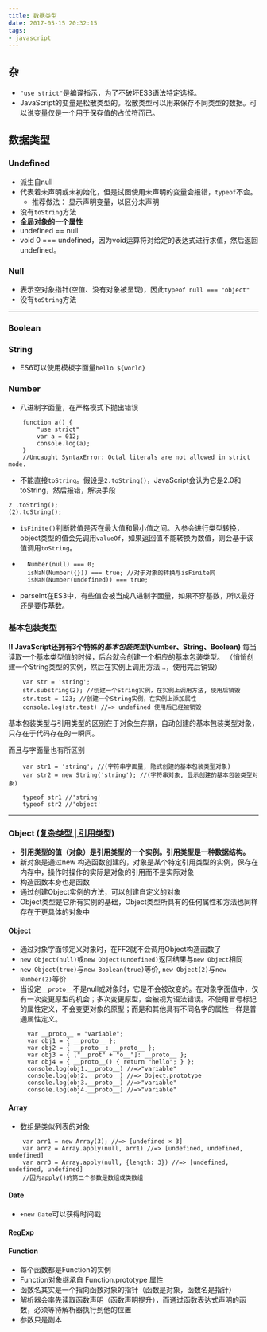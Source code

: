 ```yaml
---
title: 数据类型
date: 2017-05-15 20:32:15
tags:
- javascript
---
```


## 杂
* `"use strict"`是编译指示，为了不破坏ES3语法特定选择。
* JavaScript的变量是松散类型的。松散类型可以用来保存不同类型的数据。可以说变量仅是一个用于保存值的占位符而已。

## 数据类型
### Undefined
* 派生自null
* 代表着未声明或未初始化，但是试图使用未声明的变量会报错，`typeof`不会。
    * 推荐做法： 显示声明变量，以区分未声明
* 没有`toString`方法
* **全局对象的一个属性**
* undefined == null
* void 0 === undefined，因为void运算符对给定的表达式进行求值，然后返回undefined。

### Null
* 表示空对象指针(空值、没有对象被呈现)，因此`typeof null === "object"`
* 没有`toString`方法

-----

### Boolean

### String
* ES6可以使用模板字面量`hello ${world}`

### Number
* 八进制字面量，在严格模式下抛出错误
```
    function a() {
        "use strict"
        var a = 012;
        console.log(a);
    }
    //Uncaught SyntaxError: Octal literals are not allowed in strict mode.
```
* 不能直接`toString`。假设是`2.toString()`，JavaScript会认为它是2.0和toString，然后报错，解决手段
```
2 .toString();
(2).toString();
```
* `isFinite()`判断数值是否在最大值和最小值之间。入参会进行类型转换，object类型的值会先调用`valueOf`，如果返回值不能转换为数值，则会基于该值调用`toString`。
* ```
    Number(null) === 0;
    isNaN(Number({})) === true; //对于对象的转换与isFinite同
    isNaN(Number(undefined)) === true;
    ```
* parseInt在ES3中，有些值会被当成八进制字面量，如果不穿基数，所以最好还是要传基数。


### 基本包装类型
**!! JavaScript还拥有3个特殊的*基本包装类型*(Number、String、Boolean)**
每当读取一个基本类型值的时候，后台就会创建一个相应的基本包装类型。
（悄悄创建一个String类型的实例，然后在实例上调用方法...，使用完后销毁）
```
    var str = 'string';
    str.substring(2); //创建一个String实例，在实例上调用方法, 使用后销毁
    str.test = 123; //创建一个String实例，在实例上添加属性
    console.log(str.test) //=> undefined 使用后已经被销毁
```
基本包装类型与引用类型的区别在于对象生存期，自动创建的基本包装类型对象，只存在于代码存在的一瞬间。

而且与字面量也有所区别
```
    var str1 = 'string'; //(字符串字面量, 隐式创建的基本包装类型对象)
    var str2 = new String('string'); //(字符串对象, 显示创建的基本包装类型对象)

    typeof str1 //'string'
    typeof str2 //'object'
```

-----

### Object <u>**(复杂类型 | 引用类型)**</u>
* **引用类型的值（对象）是引用类型的一个实例。引用类型是一种数据结构。**
* 新对象是通过new 构造函数创建的，对象是某个特定引用类型的实例，保存在内存中，操作时操作的实际是对象的引用而不是实际对象
* 构造函数本身也是函数
* 通过创建Object实例的方法，可以创建自定义的对象
* Object类型是它所有实例的基础，Object类型所具有的任何属性和方法也同样存在于更具体的对象中
#### Object
* 通过对象字面领定义对象时，在FF2就不会调用Object构造函数了
* `new Object(null)`或`new Object(undefined)`返回结果与`new Object`相同
* `new Object(true)`与`new Boolean(true)`等价, `new Object(2)`与`new Number(2)`等价
* 当设定`__proto__`不是null或对象时，它是不会被改变的。在对象字面值中，仅有一次变更原型的机会；多次变更原型，会被视为语法错误。不使用冒号标记的属性定义，不会变更对象的原型；而是和其他具有不同名字的属性一样是普通属性定义。
  ```
    var __proto__ = "variable";
    var obj1 = { __proto__ };
    var obj2 = { __proto__: __proto__ };
    var obj3 = { ["__prot" + "o__"]: __proto__ };
    var obj4 = { __proto__() { return "hello"; } };
    console.log(obj1.__proto__) //=>"variable"
    console.log(obj2.__proto__) //=> Object.prototype
    console.log(obj3.__proto__) //=>"variable"
    console.log(obj4.__proto__) //=>"variable"
  ```

#### Array
* 数组是类似列表的对象
```
    var arr1 = new Array(3); //=> [undefined × 3]
    var arr2 = Array.apply(null, arr1) //=> [undefined, undefined, undefined]
    var arr3 = Array.apply(null, {length: 3}) //=> [undefined, undefined, undefined]
    //因为apply()的第二个参数是数组或类数组
```

#### Date
*  `+new Date`可以获得时间戳

#### RegExp

#### Function
* 每个函数都是Function的实例
* Function对象继承自 Function.prototype 属性
* 函数名其实是一个指向函数对象的指针（函数是对象，函数名是指针）
* 解析器会率先读取函数声明（函数声明提升），而通过函数表达式声明的函数，必须等待解析器执行到他的位置
* 参数只是副本



